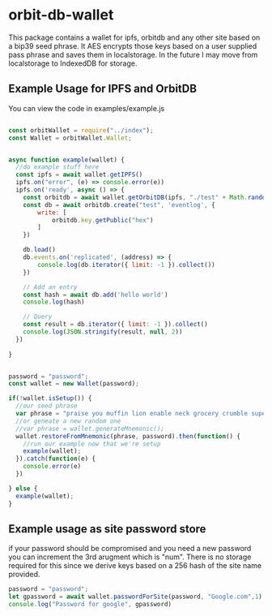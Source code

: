 # orbit-db-wallet
This package contains a wallet for ipfs, orbitdb and any other site based on a bip39 seed phrase. It AES encrypts those keys based on a user supplied pass phrase and saves them in localstorage. In the future I may move from localstorage to IndexedDB for storage. 

## Example Usage for IPFS and OrbitDB
You can view the code in examples/example.js
```javascript

const orbitWallet = require("../index");
const Wallet = orbitWallet.Wallet;


async function example(wallet) {
  //do example stuff here
  const ipfs = await wallet.getIPFS()
  ipfs.on("error", (e) => console.error(e))
  ipfs.on('ready', async () => {
    const orbitdb = await wallet.getOrbitDB(ipfs, "./test" + Math.random())
    const db = await orbitdb.create("test", 'eventlog', {
        write: [
            orbitdb.key.getPublic("hex")
        ]
    })

    db.load()
    db.events.on('replicated', (address) => {
        console.log(db.iterator({ limit: -1 }).collect())
    })

    // Add an entry
    const hash = await db.add('hello world')
    console.log(hash)

    // Query
    const result = db.iterator({ limit: -1 }).collect()
    console.log(JSON.stringify(result, null, 2))
  })
  
}


password = "password";
const wallet = new Wallet(password);

if(!wallet.isSetup()) {
  //our seed phrase
  var phrase = "praise you muffin lion enable neck grocery crumble super myself license ghost";
  //or geneate a new random one
  //var phrase = wallet.generateMnemonic();
  wallet.restoreFromMnemonic(phrase, password).then(function() {
    //run our example now that we're setup
    example(wallet);
  }).catch(function(e) {
    console.error(e)
  })

} else {
  example(wallet);
}
```

## Example usage as site password store
if your password should be compromised and you need a new password you can increment the 3rd arugment which is "num". There is no storage required for this since we derive keys based on a 256 hash of the site name provided. 
```javascript
password = "password";
let gpassword = await wallet.passwordForSite(password, "Google.com",1)
console.log("Password for google", gpassword)
```